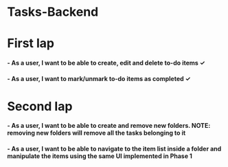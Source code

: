 # Tasks-Backend
 
# First lap

#### - As a user, I want to be able to create, edit and delete to-do items ✓

#### - As a user, I want to mark/unmark to-do items as completed ✓


# Second lap

#### - As a user, I want to be able to create and remove new folders. NOTE: removing new folders will remove all the tasks belonging to it
#### - As a user, I want to be able to navigate to the item list inside a folder and manipulate the items using the same UI implemented in Phase 1
